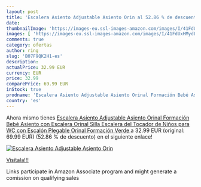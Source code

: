 ```yaml
---
layout: post
title: 'Escalera Asiento Adjustable Asiento Orin al 52.86 % de descuento'
date: 
thumbnailImage: 'https://images-eu.ssl-images-amazon.com/images/I/41FdUxHMydL._SL200_.jpg'
images: [ 'https://images-eu.ssl-images-amazon.com/images/I/41FdUxHMydL._SL200_.jpg' ]
comments: true
category: ofertas
author: ring
slug: 'B07F9QK2H1-es'
description:
actualPrice: 32.99 EUR
currency: EUR
price: 32.99
comparePrice: 69.99 EUR
inStock: true
prodname: 'Escalera Asiento Adjustable Asiento Orinal Formación Bebé Asiento con Escalera Orinal Silla Escalera del Tocador de Niños para WC con Escalón Plegable Orinal Formación  Verde '
country: 'es'
---
```


Ahora mismo tienes [Escalera Asiento Adjustable Asiento Orinal Formación Bebé Asiento con Escalera Orinal Silla Escalera del Tocador de Niños para WC con Escalón Plegable Orinal Formación  Verde ](https://www.amazon.es/dp/B07F9QK2H1/?tag=tolees-21) a 32.99 EUR (original: 69.99 EUR) (52.86 %  de descuento) en el siguiente enlace!

[![Escalera Asiento Adjustable Asiento Orin](https://images-eu.ssl-images-amazon.com/images/I/41FdUxHMydL._SL200_.jpg)](https://www.amazon.es/dp/B07F9QK2H1/?tag=tolees-21)

[Visítala!!!](https://www.amazon.es/dp/B07F9QK2H1/?tag=tolees-21)

Links participate in Amazon Associate program and might generate a comission on qualifying sales
